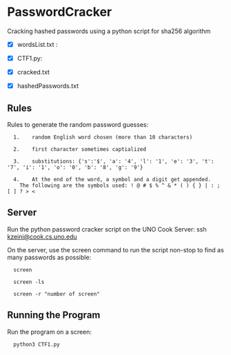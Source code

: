 # PasswordCracker

Cracking hashed passwords using a python script for sha256 algorithm

-[x] wordsList.txt : 
-[x] CTF1.py:
-[x] cracked.txt
-[x] hashedPasswords.txt


## Rules

Rules to generate the random password guesses:
      
      1.	random English word chosen (more than 10 characters)
      
      2.	first character sometimes captialized
      
      3.	substitutions: {'s':'$', 'a': '4', 'l': '1', 'e': '3', 't': '7', 'i': '1', 'o': '0', 'b': '8', 'g': '9'}
      
      4.	At the end of the word, a symbol and a digit get appended. 
        The following are the symbols used: ! @ # $ % ^ & * ( ) { } | : ; [ ] ? > <

## Server 

Run the python password cracker script on the UNO Cook Server: ssh kzeini@cook.cs.uno.edu 

On the server, use the screen command to run the script non-stop to find as many passwords as possible: 

      screen 
      
      screen -ls
      
      screen -r "number of screen"

## Running the Program

Run the program on a screen:

      python3 CTF1.py 


